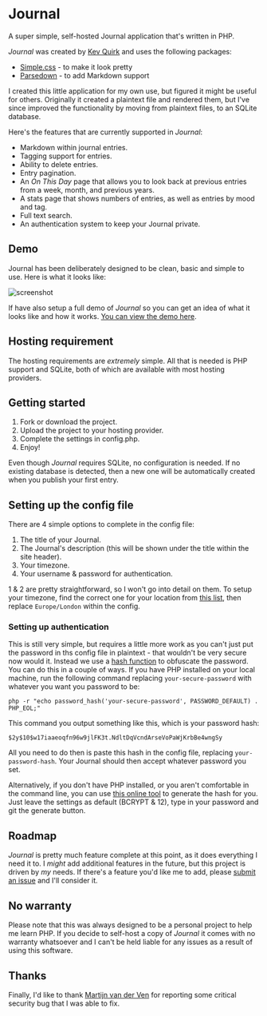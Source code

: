 # Journal
A super simple, self-hosted Journal application that's written in PHP.

*Journal* was created by [Kev Quirk](https://kevquirk.com) and uses the following packages:

* [Simple.css](https://simplecss.org) - to make it look pretty
* [Parsedown](https://parsedown.org) - to add Markdown support

I created this little application for my own use, but figured it might be useful for others. Originally it created a plaintext file and rendered them, but I've since improved the functionality by moving from plaintext files, to an SQLite database.

Here's the features that are currently supported in *Journal*:

* Markdown within journal entries.
* Tagging support for entries.
* Ability to delete entries.
* Entry pagination.
* An *On This Day* page that allows you to look back at previous entries from a week, month, and previous years.
* A stats page that shows numbers of entries, as well as entries by mood and tag.
* Full text search.
* An authentication system to keep your Journal private.

## Demo

Journal has been deliberately designed to be clean, basic and simple to use. Here is what it looks like:

![screenshot](https://github.com/user-attachments/assets/09b0746b-e632-41be-be3b-0da7a7ceea37)

If have also setup a full demo of *Journal* so you can get an idea of what it looks like and how it works. [You can view the demo here](https://journal-demo.kevquirk.com).

## Hosting requirement

The hosting requirements are *extremely* simple. All that is needed is PHP support and SQLite, both of which are available with most hosting providers.

## Getting started

1. Fork or download the project.
2. Upload the project to your hosting provider.
3. Complete the settings in config.php.
4. Enjoy!

Even though *Journal* requires SQLite, no configuration is needed. If no existing database is detected, then a new one will be automatically created when you publish your first entry.

## Setting up the config file

There are 4 simple options to complete in the config file:

1. The title of your Journal.
2. The Journal's description (this will be shown under the title within the site header).
3. Your timezone.
4. Your username & password for authentication.

1 & 2 are pretty straightforward, so I won't go into detail on them. To setup your timezone, find the correct one for your location from [this list](https://www.php.net/manual/en/timezones.php), then replace `Europe/London` within the config.

### Setting up authentication

This is still very simple, but requires a little more work as you can't just put the password in ths config file in plaintext - that wouldn't be very secure now would it. Instead we use a [hash function](https://en.wikipedia.org/wiki/Hash_function) to obfuscate the password. You can do this in a couple of ways. If you have PHP installed on your local machine, run the following command replacing `your-secure-password` with whatever you want you password to be:

```
php -r "echo password_hash('your-secure-password', PASSWORD_DEFAULT) . PHP_EOL;"
```

This command you output something like this, which is your password hash:

```
$2y$10$w17iaaeoqfn96w9jlFK3t.NdltDqVcndArseVoPaWjKrbBe4wngSy
```

All you need to do then is paste this hash in the config file, replacing `your-password-hash`. Your Journal should then accept whatever password you set.

Alternatively, if you don't have PHP installed, or you aren't comfortable in the command line, you can use [this online tool](https://codeshack.io/php-password-hash-generator/) to generate the hash for you. Just leave the settings as default (BCRYPT & 12), type in your password and git the generate button.

## Roadmap

*Journal* is pretty much feature complete at this point, as it does everything I need it to. I *might* add additional features in the future, but this project is driven by *my* needs. If there's a feature you'd like me to add, please [submit an issue](https://github.com/kevquirk/journal/issues) and I'll consider it.

## No warranty

Please note that this was always designed to be a personal project to help me learn PHP. If you decide to self-host a copy of *Journal* it comes with no warranty whatsoever and I can't be held liable for any issues as a result of using this software.

## Thanks

Finally, I'd like to thank [Martijn van der Ven](https://vanderven.se/martijn/) for reporting some critical security bug that I was able to fix.
